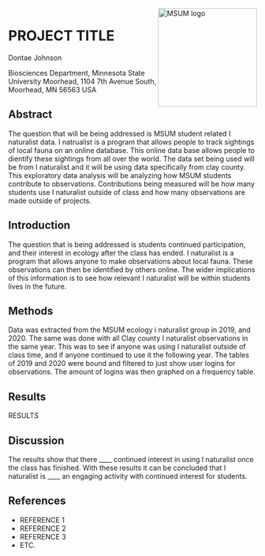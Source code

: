 
<img src="https://www2.mnstate.edu/uploadedImages/Content/Marketing/logos/MSUM_Signature_Vert_Color.jpg" alt="MSUM logo" width="200" style="float:right">

# PROJECT TITLE

Dontae Johnson

Biosciences Department, Minnesota State University Moorhead, 1104 7th
Avenue South, Moorhead, MN 56563 USA

## Abstract

The question that will be being addressed is MSUM student related I
naturalist data. I natrualist is a program that allows people to track
sightings of local fauna on an online database. This online data base
allows people to dientify these sightings from all over the world. The
data set being used will be from I naturalist and it will be using data
specifically from clay county. This exploratory data analysis will be
analyzing how MSUM students contribute to observations. Contributions
being measured will be how many students use I naturalist outside of
class and how many observations are made outside of projects.

## Introduction

The question that is being addressed is students continued
participation, and their interest in ecology after the class has ended.
I naturalist is a program that allows anyone to make observations about
local fauna. These observations can then be identified by others online.
The wider implications of this information is to see how relevant I
naturalist will be within students lives in the future.

## Methods

Data was extracted from the MSUM ecology i naturalist group in 2019, and
2020. The same was done with all Clay county I naturalist observations
in the same year. This was to see if anyone was using I naturalist
outside of class time, and if anyone continued to use it the following
year. The tables of 2019 and 2020 were bound and filtered to just show
user logins for observations. The amount of logins was then graphed on a
frequency table.

## Results

RESULTS

## Discussion

The results show that there \_\_\_\_ continued interest in using I
naturalist once the class has finished. With these results it can be
concluded that I naturalist is \_\_\_\_ an engaging activity with
continued interest for students.

## References

-   REFERENCE 1
-   REFERENCE 2
-   REFERENCE 3
-   ETC.
